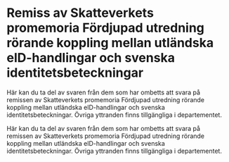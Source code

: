 # Remiss av Skatteverkets promemoria Fördjupad utredning rörande koppling mellan utländska elD-handlingar och svenska identitetsbeteckningar

Här kan du ta del av svaren från dem som har ombetts att svara på remissen av Skatteverkets promemoria Fördjupad utredning rörande koppling mellan utländska elD-handlingar och svenska identitetsbeteckningar. Övriga yttranden finns tillgängliga i departementet.

Här kan du ta del av svaren från dem som har ombetts att svara på remissen av Skatteverkets promemoria Fördjupad utredning rörande koppling mellan utländska elD-handlingar och svenska identitetsbeteckningar. Övriga yttranden finns tillgängliga i departementet.
